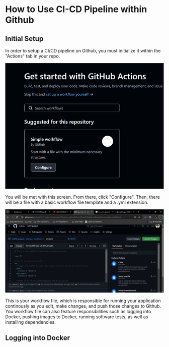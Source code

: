 # How to Use CI-CD Pipeline within Github


## Initial Setup

In order to setup a CI/CD pipeline on Github, you must initialize it within the "Actions" tab in your repo.

![alt text](<Screenshot 2024-09-26 150337.png>)

You will be met with this screen. From there, click "Configure". Then, there will be a file with a basic workflow file template and a .yml extension.

![alt text](<Screenshot 2024-09-26 150855.png>)


This is your workflow file, which is responsible for running your application continously as you edit, make changes, and push those changes to Github. You workflow file can also feature responsibilities such as logging into Docker, pushing images to Docker, running software tests, as well as installing dependencies.


## Logging into Docker